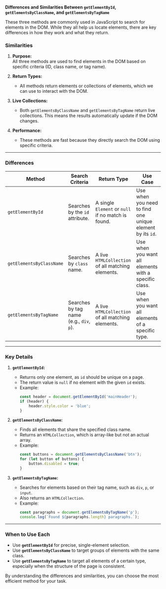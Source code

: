 **Differences and Similarities Between `getElementById`, `getElementsByClassName`, and `getElementsByTagName`**

These three methods are commonly used in JavaScript to search for elements in the DOM. While they all help us locate elements, there are key differences in how they work and what they return.

### **Similarities**
1. **Purpose:**  
   All three methods are used to find elements in the DOM based on specific criteria (ID, class name, or tag name).  

2. **Return Types:**  
   - All methods return elements or collections of elements, which we can use to interact with the DOM.  

3. **Live Collections:**  
   - Both `getElementsByClassName` and `getElementsByTagName` return live collections. This means the results automatically update if the DOM changes.  

4. **Performance:**  
   - These methods are fast because they directly search the DOM using specific criteria.  

---

### **Differences**

| **Method**                | **Search Criteria**              | **Return Type**             | **Use Case**                               |
|---------------------------|----------------------------------|----------------------------|--------------------------------------------|
| `getElementById`          | Searches by the `id` attribute.  | A single `Element` or `null` if no match is found. | Use when you need to find one unique element by its `id`. |
| `getElementsByClassName`  | Searches by `class` name.        | A live `HTMLCollection` of all matching elements. | Use when you want all elements with a specific class. |
| `getElementsByTagName`    | Searches by tag name (e.g., `div`, `p`). | A live `HTMLCollection` of all matching elements. | Use when you want all elements of a specific type. |

---

### **Key Details**
1. **`getElementById`:**  
   - Returns only one element, as `id` should be unique on a page.  
   - The return value is `null` if no element with the given `id` exists.  
   - Example:  
     ```javascript
     const header = document.getElementById('mainHeader');
     if (header) {
         header.style.color = 'blue';
     }
     ```

2. **`getElementsByClassName`:**  
   - Finds all elements that share the specified class name.  
   - Returns an `HTMLCollection`, which is array-like but not an actual array.  
   - Example:  
     ```javascript
     const buttons = document.getElementsByClassName('btn');
     for (let button of buttons) {
         button.disabled = true;
     }
     ```

3. **`getElementsByTagName`:**  
   - Searches for elements based on their tag name, such as `div`, `p`, or `input`.  
   - Also returns an `HTMLCollection`.  
   - Example:  
     ```javascript
     const paragraphs = document.getElementsByTagName('p');
     console.log(`Found ${paragraphs.length} paragraphs.`);
     ```

---

### **When to Use Each**
- Use **`getElementById`** for precise, single-element selection.  
- Use **`getElementsByClassName`** to target groups of elements with the same class.  
- Use **`getElementsByTagName`** to target all elements of a certain type, especially when the structure of the page is consistent.

By understanding the differences and similarities, you can choose the most efficient method for your task.